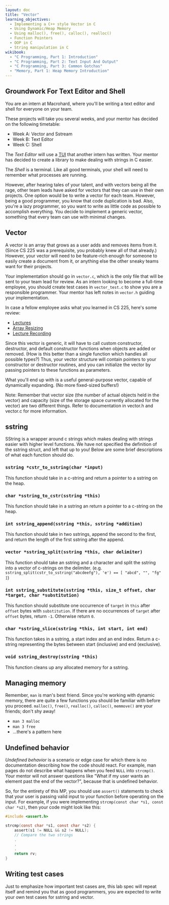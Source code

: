 ```yaml
---
layout: doc
title: "Vector"
learning_objectives:
  - Implementing a C++ style Vector in C
  - Using Dynamic/Heap Memory
  - Using malloc(), free(), calloc(), realloc()
  - Function Pointers
  - OOP in C
  - String manipulation in C 
wikibook:
  - "C Programming, Part 1: Introduction"
  - "C Programming, Part 2: Text Input And Output"
  - "C Programming, Part 3: Common Gotchas"
  - "Memory, Part 1: Heap Memory Introduction"
---
```


## Groundwork For Text Editor and Shell

You are an intern at Macrohard, where you'll be writing a text editor and shell for everyone on your team.

These projects will take you several weeks, and your mentor has decided on the following timetable:

*   Week A: Vector and Sstream 
*   Week B: Text Editor
*   Week C: Shell

The _Text Editor_ will use a [TUI](https://en.wikipedia.org/wiki/Text-based_user_interface) that another intern has written. Your mentor has decided to create a library to make dealing with strings in C easier.

The _Shell_ is a terminal. Like all good terminals, your shell will need to remember what processes are running. 

However, after hearing tales of your talent, and with vectors being all the rage, other team leads have asked for vectors that they can use in their own projects. One option would be to write a vector for each team. However, being a good programmer, you know that code duplication is bad. Also, you're a lazy programmer, so you want to write as little code as possible to accomplish everything. You decide to implement a generic vector, something that every team can use with minimal changes.


## Vector

A vector is an array that grows as a user adds and removes items from it. (Since CS 225 was a prerequisite, you probably knew all of that already.) However, your vector will need to be feature-rich enough for someone to easily create a document from it, or anything else the other sneaky teams want for their projects.

Your implementation should go in `vector.c`, which is the only file that will be sent to your team lead for review. As an intern looking to become a full-time employee, you should create test cases in `vector_test.c` to show you are a responsible programmer. Your mentor has left notes in `vector.h` guiding your implementation.

In case a fellow employee asks what you learned in CS 225, here's some review:

* [Lectures](https://web.archive.org/web/20151225075250/https://chara.cs.illinois.edu/cs225/lectures/)
* [Array Resizing](https://web.archive.org/web/20160119032015/https://chara.cs.illinois.edu/cs225/lectures/slides/lec0928-resizing.pdf)
* [Lecture Recording](https://recordings.engineering.illinois.edu:8443/ess/echo/presentation/a73d58c6-98a0-4a8c-bf68-f0fb224f5c26)

Since this vector is generic, it will have to call custom constructor, destructor, and default constructor functions when objects are added or removed. (How is this better than a single function which handles all possible types?) Thus, your vector structure will contain pointers to your constructor or destructor routines, and you can initialize the vector by passing pointers to these functions as parameters.

<!--Here's an illustration:

![](./images/vector.jpg)-->

What you'll end up with is a useful general-purpose vector, capable of dynamically expanding. (No more fixed-sized buffers!)

Note: Remember that vector size (the number of actual objects held in the vector) and capacity (size of the storage space currently allocated for the vector) are two different things. Refer to documentation in vector.h and vector.c for more information.

## sstring

SString is a wrapper around c strings which makes dealing with strings easier
with higher level functions. We have not specified the definition of the sstring
struct, and left that up to you! Below are some brief descriptions of what each
function should do.

### `sstring *cstr_to_sstring(char *input)`

This function should take in a c-string and return a pointer to a sstring on the
heap.

### `char *sstring_to_cstr(sstring *this)`

This function should take in a sstring an return a pointer to a c-string on the
heap.

### `int sstring_append(sstring *this, sstring *addition)`

This function should take in two sstrings, append the second to the first, and
return the length of the first sstring after the append.

### `vector *sstring_split(sstring *this, char delimiter)`

This function should take an sstring and a character and split the sstring into
a vector of c-strings on the delimiter.
(e.g. `sstring_split(cstr_to_sstring("abcdeefg"), 'e') == [ "abcd", "", "fg" ]`)

### `int sstring_substitute(sstring *this, size_t offset, char *target, char *substitution)`

This function should substitute one occurrence of `target` in `this` after
`offset` bytes with `substitution`. If there are no occurrences of `target` after
`offset` bytes, return `-1`.  Otherwise return `0`.

### `char *sstring_slice(sstring *this, int start, int end)`

This function takes in a sstring, a start index and an end index. Return a
c-string representing the bytes between start (inclusive) and end (exclusive).

### `void sstring_destroy(sstring *this)`

This function cleans up any allocated memory for a sstring.



## Managing memory

Remember, `man` is man's best friend. Since you're working with dynamic memory, there are quite a few functions you should be familiar with before you proceed. `malloc()`, `free()`, `realloc()`,  `calloc()`, `memmove()` are your friends; don't shy away!

* `man 3 malloc`
* `man 3 free`
* ...there's a pattern here

## Undefined behavior

_Undefined behavior_ is a scenario or edge case for which there is no documentation describing how the code should react. For example, man pages do not describe what happens when you feed `NULL` into `strcmp()`. Your mentor will not answer questions like "What if my user wants an element past the end of the vector?", because that is undefined behavior.

So, for the entirety of this MP, you should use `assert()` statements to check that your user is passing valid input to your function before operating on the input. For example, if you were implementing `strcmp(const char *s1, const char *s2)`, then your code might look like this:

```C
#include <assert.h>

strcmp(const char *s1, const char *s2) {
    assert(s1 != NULL && s2 != NULL);
    // Compare the two strings
    .
    .
    .
    return rv;
}
```

## Writing test cases

Just to emphasize how important test cases are, this lab spec will repeat itself and remind you that as good programmers, you are expected to write your own test cases for sstring and vector.
